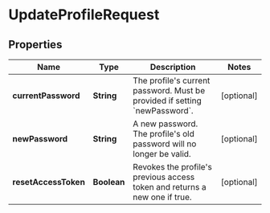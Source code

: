

# UpdateProfileRequest


## Properties

| Name | Type | Description | Notes |
|------------ | ------------- | ------------- | -------------|
|**currentPassword** | **String** | The profile&#39;s current password. Must be provided if setting &#x60;newPassword&#x60;. |  [optional] |
|**newPassword** | **String** | A new password. The profile&#39;s old password will no longer be valid. |  [optional] |
|**resetAccessToken** | **Boolean** | Revokes the profile&#39;s previous access token and returns a new one if true. |  [optional] |



